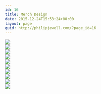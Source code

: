 ```yaml
---
id: 16
title: Merch Design
date: 2015-12-24T15:53:24+00:00
layout: page
guid: http://philipjewell.com/?page_id=16
---
```

<div class="column">
  <img src="http://philipjewell.com/wp-content/uploads/2016/02/03/theadversary_tee.png" /><br /> <img src="http://philipjewell.com/wp-content/uploads/2016/02/03/theattraction_purple.png" /><br /> <img src="http://philipjewell.com/wp-content/uploads/2016/02/03/whereistheglory.png" /><br /> <img src="http://philipjewell.com/wp-content/uploads/2016/02/03/tee.jpg" /><br /> <img src="http://philipjewell.com/wp-content/uploads/2016/02/03/teemodel.jpg" /><br /> <!--img src="http://philipjewell.com/wp-content/uploads/2016/02/03/sample2.jpg" -->
</div>

<div class="column">
  <img src="http://philipjewell.com/wp-content/uploads/2016/02/03/covine.png" /><br /> <img src="http://philipjewell.com/wp-content/uploads/2016/02/03/theattraction_yellow.png" /><br /> <img src="http://philipjewell.com/wp-content/uploads/2016/02/03/lorenbattle.png" /><br /> <img src="http://philipjewell.com/wp-content/uploads/2016/02/03/dizzie1.jpg" /><br /> <img src="http://philipjewell.com/wp-content/uploads/2016/02/03/obama_sample4.jpg" />
</div>